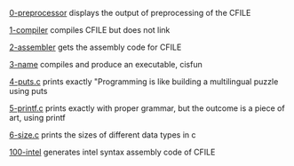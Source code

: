 [0-preprocessor](./0-preprocessor) displays the output of preprocessing of the CFILE

[1-compiler](./1-compiler) compiles CFILE but does not link

[2-assembler](./2-assembler) gets the assembly code for CFILE

[3-name](./3-name) compiles and produce an executable, cisfun

[4-puts.c](./4-puts.c) prints exactly "Programming is like building a multilingual puzzle using puts

[5-printf.c](./5-printf.c) prints exactly with proper grammar, but the outcome is a piece of art, using printf

[6-size.c](./6-size.c) prints the sizes of different data types in c

[100-intel](./100-intel) generates intel syntax assembly code of CFILE


